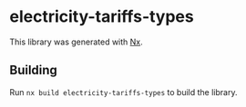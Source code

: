 # electricity-tariffs-types

This library was generated with [Nx](https://nx.dev).

## Building

Run `nx build electricity-tariffs-types` to build the library.
